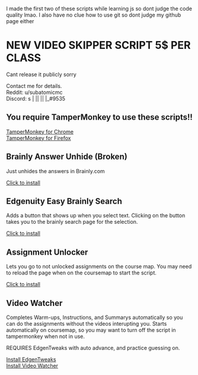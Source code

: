 
I made the first two of these scripts while learning js so dont judge the code quality lmao. 
I also have no clue how to use git so dont judge my github page either

<h1>NEW VIDEO SKIPPER SCRIPT 5$ PER CLASS</h1>
<p>Cant release it publicly sorry</p>
<p>Contact me for details.
<br>Reddit: u/subatomicmc
<br>Discord: s | || || |_#9535
</p>
<h2>You require TamperMonkey to use these scripts!!</h2>
<div>
<a href="https://chrome.google.com/webstore/detail/tampermonkey/dhdgffkkebhmkfjojejmpbldmpobfkfo?hl=en">TamperMonkey for Chrome</a>
</div>
<div>
<a href="https://addons.mozilla.org/en-US/firefox/addon/tampermonkey/">TamperMonkey for Firefox</a>
</div>
<h2>Brainly Answer Unhide (Broken)</h2>

<p>Just unhides the answers in Brainly.com</p>
<a href="https://raw.githubusercontent.com/Subatomicmc/Edgenuity-Brainly-Scripts/master/BrainlyAnswerUnhider.user.js">Click to install</a>

<h2>Edgenuity Easy Brainly Search</h2>
<p>Adds a button that shows up when you select text. Clicking on the button takes you to the brainly search page for the selection.</p>
<a href="https://raw.githubusercontent.com/Subatomicmc/Edgenuity-Brainly-Scripts/master/EdgenuityEasyBrainlySearch.user.js">Click to install</a>

<h2>Assignment Unlocker</h2>
<p>Lets you go to not unlocked assignments on the course map. You may need to reload the page when on the coursemap to start the script.</p>
<a href="https://github.com/Subatomicmc/Edgenuity-Brainly-Scripts/raw/master/AssignmentUnlocker.user.js">Click to install</a>

<h2>Video Watcher</h2>
<p>Completes Warm-ups, Instructions, and Summarys automatically so you can do the assignments without the videos interupting you. Starts automatically on coursemap, so you may want to turn off the script in tampermonkey when not in use.</p>
<p>REQUIRES EdgenTweaks with auto advance, and practice guessing on.</p>
<a href="https://gitlab.com/roglemorph/edgentweaks/-/raw/master/edgentweaks.user.js">Install EdgenTweaks</a><br>
<a href="https://github.com/Subatomicmc/Edgenuity-Brainly-Scripts/raw/master/VideoWatcher.user.js">Install Video Watcher</a>

